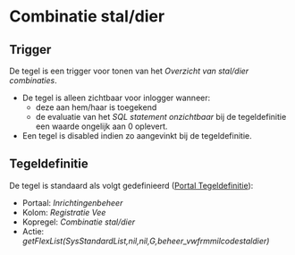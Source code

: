 # Combinatie stal/dier

## Trigger

De tegel is een trigger voor tonen van het *Overzicht van stal/dier combinaties*.

  - De tegel is alleen zichtbaar voor inlogger wanneer:
    - deze aan hem/haar is toegekend
    - de evaluatie van het *SQL statement onzichtbaar* bij de tegeldefinitie een waarde ongelijk aan 0 oplevert.
  - Een tegel is disabled indien zo aangevinkt bij de tegeldefinitie.

## Tegeldefinitie

De tegel is standaard als volgt gedefinieerd ([Portal Tegeldefinitie](../../../../instellen_inrichten/portaldefinitie/portal_tegel.md)):

  - Portaal: *Inrichtingenbeheer*
  - Kolom: *Registratie Vee*
  - Kopregel: *Combinatie stal/dier*
  - Actie: *getFlexList(SysStandardList,nil,nil,G,beheer_vwfrmmilcodestaldier)*

